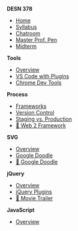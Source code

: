 **DESN 378**
* [Home][1]
* [Syllabus][2]
* [Chatroom][3]
* [Master Prof. Pen][4]
* [Midterm](/midterm/README.md) 

**Tools**
* [Overview][5]
* [VS Code with Plugins][6]
* [Chrome Dev Tools][7]

**Process**
* [Frameworks][8]
* [Version Control][9]
* [Staging vs. Production][10]
* [ :open_file_folder: Web 2 Framework](https://github.com/ewuweblab/web-2-framework)

**SVG**
* [Overview](/svg/README.md)
* [ Google Doodle](/projects/google-doodle.md)
* [ :open_file_folder: Google Doodle](/projects/google-doodle-components.md)

**jQuery**
* [Overview][15]
* [jQuery Plugins](/jquery/jquery-plugins.md)
* [ :open_file_folder: Movie Trailer](projects/movie-trailer.md)

**JavaScript**
* [Overview][16]

[1]:	/
[2]:	/syllabus/README.md
[3]:	https://spectrum.chat/web-design-2
[4]:	https://codepen.io/manikoth/pen/qrGMjL
[5]:	/tooling/README.md
[6]:	/tooling/README.md
[7]:	/tooling/README.md
[8]:	/process/readme.md
[9]:	/process/readme.md
[10]:	/process/readme.md
[12]:	/svg/README.md
[13]:	/projects/components.md
[14]:	/svg/google-doodle.md
[15]:	/jquery/README.md
[16]:	/javascript/README.md
